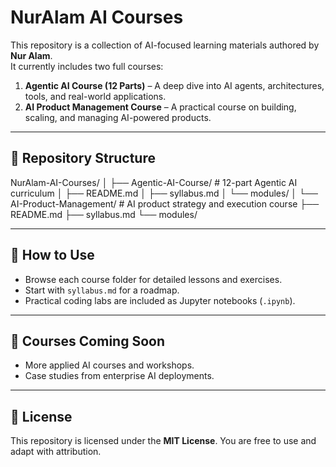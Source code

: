 # NurAlam AI Courses

This repository is a collection of AI-focused learning materials authored by **Nur Alam**.  
It currently includes two full courses:

1. **Agentic AI Course (12 Parts)** – A deep dive into AI agents, architectures, tools, and real-world applications.
2. **AI Product Management Course** – A practical course on building, scaling, and managing AI-powered products.

---
## 📂 Repository Structure

NurAlam-AI-Courses/
│
├── Agentic-AI-Course/ # 12-part Agentic AI curriculum
│ ├── README.md
│ ├── syllabus.md
│ └── modules/
│
└── AI-Product-Management/ # AI product strategy and execution course
├── README.md
├── syllabus.md
└── modules/

---

## 🚀 How to Use
- Browse each course folder for detailed lessons and exercises.
- Start with `syllabus.md` for a roadmap.
- Practical coding labs are included as Jupyter notebooks (`.ipynb`).

---

## 📖 Courses Coming Soon
- More applied AI courses and workshops.
- Case studies from enterprise AI deployments.

---

## 📜 License
This repository is licensed under the **MIT License**. You are free to use and adapt with attribution.
